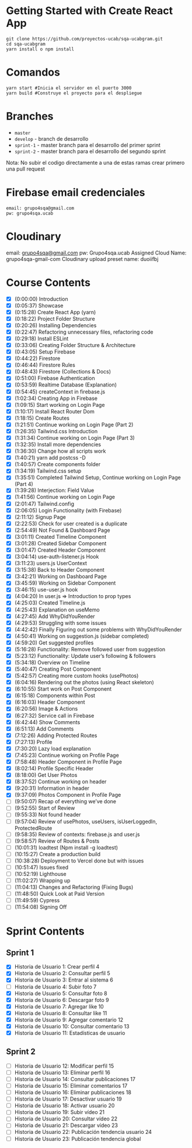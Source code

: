 # Getting Started with Create React App

```
git clone https://github.com/proyectos-ucab/sqa-ucabgram.git
cd sqa-ucabgram
yarn install o npm install
```

# Comandos

```
yarn start #Inicia el servidor en el puerto 3000
yarn build #Construye el proyecto para el despliegue
```

# Branches

- `master`
- `develop` - branch de desarrollo
- `sprint-1` - master branch para el desarrollo del primer sprint
- `sprint-2` - master branch para el desarrollo del segundo sprint

Nota: No subir el codigo directamente a una de estas ramas crear primero una pull request

# Firebase email credenciales

```
email: grupo4sqa@gmail.com
pw: grupo4sqa.ucab
```

# Cloudinary

email: grupo4sqa@gmail.com
pw: Grupo4sqa.ucab
Assigned Cloud Name: grupo4sqa-gmail-com
Cloudinary upload preset name: duoiifbj

# Course Contents

- [x] (0:00:00) Introduction
- [x] (0:05:37) Showcase
- [x] (0:15:28) Create React App (yarn)
- [x] (0:18:22) Project Folder Structure
- [x] (0:20:26) Installing Dependencies
- [x] (0:22:47) Refactoring unnecessary files, refactoring code
- [x] (0:29:18) Install ESLint
- [x] (0:33:06) Creating Folder Structure & Architecture
- [x] (0:43:05) Setup Firebase
- [x] (0:44:22) Firestore
- [x] (0:46:44) Firestore Rules
- [x] (0:48:43) Firestore (Collections & Docs)
- [x] (0:51:00) Firebase Authentication
- [x] (0:53:59) Realtime Database (Explanation)
- [x] (0:54:45) createContext in firebase.js
- [x] (1:02:34) Creating App in Firebase
- [x] (1:09:15) Start working on Login Page
- [x] (1:10:17) Install React Router Dom
- [x] (1:18:15) Create Routes
- [x] (1:21:51) Continue working on Login Page (Part 2)
- [x] (1:26:35) Tailwind.css Introduction
- [x] (1:31:34) Continue working on Login Page (Part 3)
- [x] (1:32:35) Install more dependencies
- [x] (1:36:30) Change how all scripts work
- [x] (1:40:21) yarn add postcss -D
- [x] (1:40:57) Create components folder
- [x] (1:34:19) Tailwind.css setup
- [x] (1:35:51) Completed Tailwind Setup, Continue working on Login Page (Part 4)
- [x] (1:39:28) Interjection: Field Value
- [x] (1:41:56) Continue working on Login Page
- [x] (2:01:47) Tailwind.config
- [x] (2:06:05) Login Functionality (with Firebase)
- [x] (2:11:12) Signup Page
- [x] (2:22:53) Check for user created is a duplicate
- [x] (2:54:49) Not Found & Dashboard Page
- [x] (3:01:11) Created Timeline Component
- [x] (3:01:28) Created Sidebar Component
- [x] (3:01:47) Created Header Component
- [x] (3:04:14) use-auth-listener.js Hook
- [x] (3:11:23) users.js UserContext
- [x] (3:15:38) Back to Header Component
- [x] (3:42:21) Working on Dashboard Page
- [x] (3:45:59) Working on Sidebar Component
- [x] (3:46:15) use-user.js hook
- [x] (4:04:20) In user.js ⇒ Introduction to prop types
- [x] (4:25:03) Created Timeline.js
- [x] (4:25:43) Explanation on useMemo
- [x] (4:27:45) Add WhyDidYouRender
- [x] (4:29:53) Struggling with some issues
- [x] (4:42:42) Finally Figuring out some problems with WhyDidYouRender
- [x] (4:50:41) Working on suggestion.js (sidebar completed)
- [x] (4:59:20) Get suggested profiles
- [x] (5:16:28) Functionality: Remove followed user from suggestion
- [x] (5:23:12) Functionality: Update user’s following & followers
- [x] (5:34:18) Overview on Timeline
- [x] (5:40:47) Creating Post Component
- [x] (5:42:57) Creating more custom hooks (usePhotos)
- [x] (6:04:16) Rendering out the photos (using React skeleton)
- [x] (6:10:55) Start work on Post Component
- [x] (6:15:18) Components within Post
- [x] (6:16:03) Header Component
- [x] (6:20:56) Image & Actions
- [x] (6:27:32) Service call in Firebase
- [x] (6:42:44) Show Comments
- [x] (6:51:13) Add Comments
- [x] (7:12:26) Adding Protected Routes
- [x] (7:27:13) Profile
- [x] (7:30:20) Lazy load explanation
- [x] (7:45:23) Continue working on Profile Page
- [x] (7:58:48) Header Component in Profile Page
- [x] (8:02:14) Profile Specific Header
- [x] (8:18:00) Get User Photos
- [x] (8:37:52) Continue working on header
- [x] (9:20:31) Information in header
- [x] (9:37:09) Photos Component in Profile Page
- [ ] (9:50:07) Recap of everything we’ve done
- [ ] (9:52:55) Start of Review
- [ ] (9:55:33) Not found header
- [ ] (9:57:04) Review of usePhotos, useUsers, isUserLoggedIn, ProtectedRoute
- [ ] (9:58:35) Review of contexts: firebase.js and user.js
- [ ] (9:58:57) Review of Routes & Posts
- [ ] (10:01:31) loadtest (Npm install -g loadtest)
- [ ] (10:15:27) Create a production build
- [ ] (10:38:28) Deployment to Vercel done but with issues
- [ ] (10:51:47) Issues fixed
- [ ] (10:52:19) Lighthouse
- [ ] (11:02:27) Wrapping up
- [ ] (11:04:13) Changes and Refactoring (Fixing Bugs)
- [ ] (11:48:50) Quick Look at Paid Version
- [ ] (11:49:59) Cypress
- [ ] (11:54:08) Signing Off

# Sprint Contents

## Sprint 1

- [x] Historia de Usuario 1: Crear perfil 4
- [x] Historia de Usuario 2: Consultar perfil 5
- [x] Historia de Usuario 3: Entrar al sistema 6
- [ ] Historia de Usuario 4: Subir foto 7
- [x] Historia de Usuario 5: Consultar foto 8
- [x] Historia de Usuario 6: Descargar foto 9
- [x] Historia de Usuario 7: Agregar like 10
- [x] Historia de Usuario 8: Consultar like 11
- [x] Historia de Usuario 9: Agregar comentario 12
- [x] Historia de Usuario 10: Consultar comentario 13
- [x] Historia de Usuario 11: Estadísticas de usuario

## Sprint 2

- [ ] Historia de Usuario 12: Modificar perfil 15
- [ ] Historia de Usuario 13: Eliminar perfil 16
- [ ] Historia de Usuario 14: Consultar publicaciones 17
- [ ] Historia de Usuario 15: Eliminar comentarios 17
- [ ] Historia de Usuario 16: Eliminar publicaciones 18
- [ ] Historia de Usuario 17: Desactivar usuario 19
- [ ] Historia de Usuario 18: Activar usuario 20
- [ ] Historia de Usuario 19: Subir vídeo 21
- [ ] Historia de Usuario 20: Consultar vídeo 22
- [ ] Historia de Usuario 21: Descargar vídeo 23
- [ ] Historia de Usuario 22: Publicación tendencia usuario 24
- [ ] Historia de Usuario 23: Publicación tendencia global
